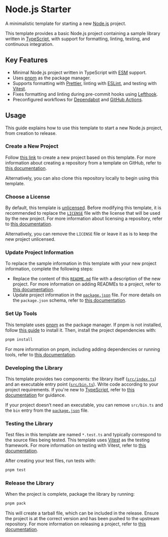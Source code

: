 # Node.js Starter

A minimalistic template for starting a new [Node.js](https://nodejs.org/en) project.

This template provides a basic Node.js project containing a sample library written in [TypeScript](https://www.typescriptlang.org/), with support for formatting, linting, testing, and continuous integration.

## Key Features

- Minimal Node.js project written in TypeScript with [ESM](https://nodejs.org/api/esm.html) support.
- Uses [pnpm](https://pnpm.io/) as the package manager.
- Supports formatting with [Prettier](https://prettier.io/), linting with [ESLint](https://eslint.org/), and testing with [Vitest](https://vitest.dev/).
- Fixes formatting and linting during pre-commit hooks using [Lefthook](https://lefthook.dev/).
- Preconfigured workflows for [Dependabot](https://docs.github.com/en/code-security/dependabot) and [GitHub Actions](https://github.com/features/actions).

## Usage

This guide explains how to use this template to start a new Node.js project, from creation to release.

### Create a New Project

Follow [this link](https://github.com/new?template_name=nodejs-starter&template_owner=threeal) to create a new project based on this template. For more information about creating a repository from a template on GitHub, refer to [this documentation](https://docs.github.com/en/repositories/creating-and-managing-repositories/creating-a-repository-from-a-template).

Alternatively, you can also clone this repository locally to begin using this template.

### Choose a License

By default, this template is [unlicensed](https://unlicense.org/). Before modifying this template, it is recommended to replace the [`LICENSE`](./LICENSE) file with the license that will be used by the new project. For more information about licensing a repository, refer to [this documentation](https://docs.github.com/en/repositories/managing-your-repositorys-settings-and-features/customizing-your-repository/licensing-a-repository).

Alternatively, you can remove the `LICENSE` file or leave it as is to keep the new project unlicensed.

### Update Project Information

To replace the sample information in this template with your new project information, complete the following steps:

- Replace the content of this [`README.md`](./README.md) file with a description of the new project. For more information on adding READMEs to a project, refer to [this documentation](https://docs.github.com/en/repositories/managing-your-repositorys-settings-and-features/customizing-your-repository/about-readmes).
- Update project information in the [`package.json`](./package.json) file. For more details on the `package.json` schema, refer to [this documentation](https://docs.npmjs.com/cli/v10/configuring-npm/package-json).

### Set Up Tools

This template uses [pnpm](https://pnpm.io/) as the package manager. If pnpm is not installed, follow [this guide](https://pnpm.io/installation) to install it. Then, install the project dependencies with:

```sh
pnpm install
```

For more information on pnpm, including adding dependencies or running tools, refer to [this documentation](https://pnpm.io/pnpm-cli).

### Developing the Library

This template provides two components: the library itself ([`src/index.ts`](./src/index.ts)) and an executable entry point ([`src/bin.ts`](./src/bin.ts)). Write code according to your project requirements. If you're new to [TypeScript](https://www.typescriptlang.org/), refer to [this documentation](https://www.typescriptlang.org/docs/) for guidance.

If your project doesn’t need an executable, you can remove `src/bin.ts` and the `bin` entry from the [`package.json`](./package.json) file.

### Testing the Library

Test files in this template are named `*.test.ts` and typically correspond to the source files being tested. This template uses [Vitest](https://vitest.dev/) as the testing framework. For more information on testing with Vitest, refer to [this documentation](https://vitest.dev/guide/).

After creating your test files, run tests with:

```sh
pnpm test
```

### Release the Library

When the project is complete, package the library by running:

```sh
pnpm pack
```

This will create a tarball file, which can be included in the release. Ensure the project is at the correct version and has been pushed to the upstream repository. For more information on releasing a project, refer to [this documentation](https://docs.github.com/en/repositories/releasing-projects-on-github/about-releases).
